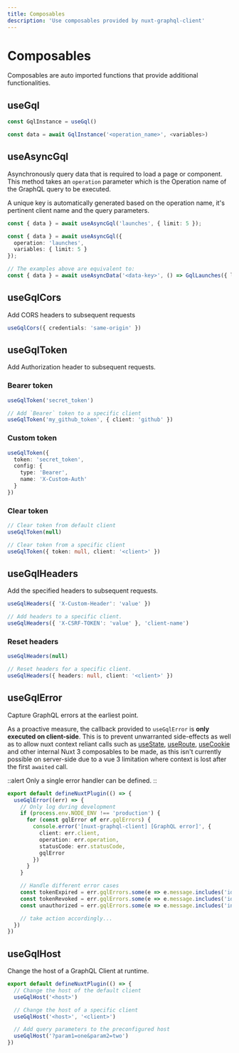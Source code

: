 ```yaml
---
title: Composables
description: 'Use composables provided by nuxt-graphql-client'
---
```


# Composables

Composables are auto imported functions that provide additional functionalities.

## useGql

```ts
const GqlInstance = useGql()

const data = await GqlInstance('<operation_name>', <variables>)
```

## useAsyncGql

Asynchronously query data that is required to load a page or component. This method takes an `operation` parameter which is the Operation name of the GraphQL query to be executed.

A unique key is automatically generated based on the operation name, it's pertinent client name and the query parameters.

```ts
const { data } = await useAsyncGql('launches', { limit: 5 });

const { data } = await useAsyncGql({
  operation: 'launches',
  variables: { limit: 5 }
});

// The examples above are equivalent to:
const { data } = await useAsyncData('<data-key>', () => GqlLaunches({ limit: 5 }))
```

## useGqlCors

Add CORS headers to subsequent requests

```ts
useGqlCors({ credentials: 'same-origin' })
```

## useGqlToken

Add Authorization header to subsequent requests.

### Bearer token

```ts
useGqlToken('secret_token')

// Add `Bearer` token to a specific client
useGqlToken('my_github_token', { client: 'github' })
```

### Custom token

```ts
useGqlToken({
  token: 'secret_token',
  config: {
    type: 'Bearer',
    name: 'X-Custom-Auth'
  }
})
```

### Clear token

```ts
// Clear token from default client
useGqlToken(null)

// Clear token from a specific client
useGqlToken({ token: null, client: '<client>' })
```

## useGqlHeaders

Add the specified headers to subsequent requests.

```ts
useGqlHeaders({ 'X-Custom-Header': 'value' })

// Add headers to a specific client.
useGqlHeaders({ 'X-CSRF-TOKEN': 'value' }, 'client-name')
```

### Reset headers

```ts
useGqlHeaders(null)

// Reset headers for a specific client.
useGqlHeaders({ headers: null, client: '<client>' })
```

## useGqlError

Capture GraphQL errors at the earliest point.

As a proactive measure, the callback provided to `useGqlError` is **only executed on client-side**. This is to prevent unwarranted side-effects as well as to allow nuxt context reliant calls such as [useState](https://v3.nuxtjs.org/api/composables/use-state), [useRoute](https://v3.nuxtjs.org/api/composables/use-route), [useCookie](https://v3.nuxtjs.org/api/composables/use-cookie) and other internal Nuxt 3 composables to be made, as this isn't currently possible on server-side due to a vue 3 limitation where context is lost after the first `awaited` call.

::alert
Only a single error handler can be defined.
::

```ts [plugins/onError.ts]
export default defineNuxtPlugin(() => {
  useGqlError((err) => {
    // Only log during development
    if (process.env.NODE_ENV !== 'production') {
      for (const gqlError of err.gqlErrors) {
        console.error('[nuxt-graphql-client] [GraphQL error]', {
          client: err.client,
          operation: err.operation,
          statusCode: err.statusCode,
          gqlError
        })
      }
    }

    // Handle different error cases
    const tokenExpired = err.gqlErrors.some(e => e.message.includes('id-token-expired'))
    const tokenRevoked = err.gqlErrors.some(e => e.message.includes('id-token-revoked'))
    const unauthorized = err.gqlErrors.some(e => e.message.includes('invalid-claims') || e.message.includes('insufficient-permission'))

    // take action accordingly...
  })
})

```

## useGqlHost

Change the host of a GraphQL Client at runtime.

```ts
export default defineNuxtPlugin(() => {
  // Change the host of the default client
  useGqlHost('<host>')

  // Change the host of a specific client
  useGqlHost('<host>', '<client>')

  // Add query parameters to the preconfigured host
  useGqlHost('?param1=one&param2=two')
})
```
